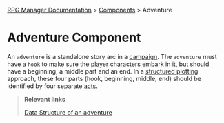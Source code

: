 [RPG Manager Documentation](../../index.md) >
[Components](index.md) >
Adventure

# Adventure Component

An `adventure` is a standalone story arc in a [campaign](campaign.md). The `adventure` must have a `hook` to make sure
the player characters embark in it, but should have a beginning, a middle part and an end. In a 
[structured plotting](../plots/index.md) approach, these four parts (hook, beginning, middle, end) should be
identified by four separate [acts](act.md).

> **Relevant links**
>
> [Data Structure of an adventure](../data/adventure/index.md)
